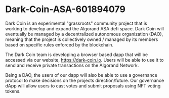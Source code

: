 # Dark-Coin-ASA-601894079
Dark Coin is an experimental "grassroots" community project that is working to develop and expand the Algorand ASA defi space. Dark Coin will eventually be managed by a decentralized autonomous organization (DAO), meaning that the project is collectively owned / managed by its members based on specific rules enforced by the blockchain.


The Dark Coin team is developing a browser based dapp that will be accessed via our website, https://dark-coin.io. Users will be able to use it to send and receive private transactions on the Algorand Network.


Being a DAO, the users of our dapp will also be able to use a governance protocol to make decisions on the projects direction/future. Our governance dApp will allow users to cast votes and submit proposals using NFT voting tokens.
